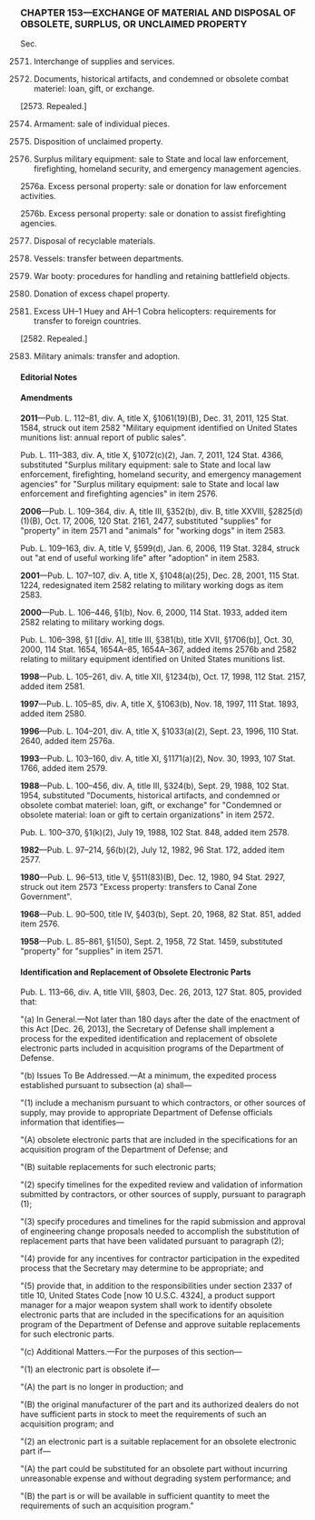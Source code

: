 ### **CHAPTER 153—EXCHANGE OF MATERIAL AND DISPOSAL OF OBSOLETE, SURPLUS, OR UNCLAIMED PROPERTY** ###

Sec.

2571. Interchange of supplies and services.

2572. Documents, historical artifacts, and condemned or obsolete combat materiel: loan, gift, or exchange.

[2573. Repealed.]

2574. Armament: sale of individual pieces.

2575. Disposition of unclaimed property.

2576. Surplus military equipment: sale to State and local law enforcement, firefighting, homeland security, and emergency management agencies.

2576a. Excess personal property: sale or donation for law enforcement activities.

2576b. Excess personal property: sale or donation to assist firefighting agencies.

2577. Disposal of recyclable materials.

2578. Vessels: transfer between departments.

2579. War booty: procedures for handling and retaining battlefield objects.

2580. Donation of excess chapel property.

2581. Excess UH–1 Huey and AH–1 Cobra helicopters: requirements for transfer to foreign countries.

[2582. Repealed.]

2583. Military animals: transfer and adoption.

#### **Editorial Notes** ####

#### Amendments ####

**2011**—Pub. L. 112–81, div. A, title X, §1061(19)(B), Dec. 31, 2011, 125 Stat. 1584, struck out item 2582 "Military equipment identified on United States munitions list: annual report of public sales".

Pub. L. 111–383, div. A, title X, §1072(c)(2), Jan. 7, 2011, 124 Stat. 4366, substituted "Surplus military equipment: sale to State and local law enforcement, firefighting, homeland security, and emergency management agencies" for "Surplus military equipment: sale to State and local law enforcement and firefighting agencies" in item 2576.

**2006**—Pub. L. 109–364, div. A, title III, §352(b), div. B, title XXVIII, §2825(d)(1)(B), Oct. 17, 2006, 120 Stat. 2161, 2477, substituted "supplies" for "property" in item 2571 and "animals" for "working dogs" in item 2583.

Pub. L. 109–163, div. A, title V, §599(d), Jan. 6, 2006, 119 Stat. 3284, struck out "at end of useful working life" after "adoption" in item 2583.

**2001**—Pub. L. 107–107, div. A, title X, §1048(a)(25), Dec. 28, 2001, 115 Stat. 1224, redesignated item 2582 relating to military working dogs as item 2583.

**2000**—Pub. L. 106–446, §1(b), Nov. 6, 2000, 114 Stat. 1933, added item 2582 relating to military working dogs.

Pub. L. 106–398, §1 [[div. A], title III, §381(b), title XVII, §1706(b)], Oct. 30, 2000, 114 Stat. 1654, 1654A–85, 1654A–367, added items 2576b and 2582 relating to military equipment identified on United States munitions list.

**1998**—Pub. L. 105–261, div. A, title XII, §1234(b), Oct. 17, 1998, 112 Stat. 2157, added item 2581.

**1997**—Pub. L. 105–85, div. A, title X, §1063(b), Nov. 18, 1997, 111 Stat. 1893, added item 2580.

**1996**—Pub. L. 104–201, div. A, title X, §1033(a)(2), Sept. 23, 1996, 110 Stat. 2640, added item 2576a.

**1993**—Pub. L. 103–160, div. A, title XI, §1171(a)(2), Nov. 30, 1993, 107 Stat. 1766, added item 2579.

**1988**—Pub. L. 100–456, div. A, title III, §324(b), Sept. 29, 1988, 102 Stat. 1954, substituted "Documents, historical artifacts, and condemned or obsolete combat materiel: loan, gift, or exchange" for "Condemned or obsolete material: loan or gift to certain organizations" in item 2572.

Pub. L. 100–370, §1(k)(2), July 19, 1988, 102 Stat. 848, added item 2578.

**1982**—Pub. L. 97–214, §6(b)(2), July 12, 1982, 96 Stat. 172, added item 2577.

**1980**—Pub. L. 96–513, title V, §511(83)(B), Dec. 12, 1980, 94 Stat. 2927, struck out item 2573 "Excess property: transfers to Canal Zone Government".

**1968**—Pub. L. 90–500, title IV, §403(b), Sept. 20, 1968, 82 Stat. 851, added item 2576.

**1958**—Pub. L. 85–861, §1(50), Sept. 2, 1958, 72 Stat. 1459, substituted "property" for "supplies" in item 2571.

#### Identification and Replacement of Obsolete Electronic Parts ####

Pub. L. 113–66, div. A, title VIII, §803, Dec. 26, 2013, 127 Stat. 805, provided that:

"(a) In General.—Not later than 180 days after the date of the enactment of this Act [Dec. 26, 2013], the Secretary of Defense shall implement a process for the expedited identification and replacement of obsolete electronic parts included in acquisition programs of the Department of Defense.

"(b) Issues To Be Addressed.—At a minimum, the expedited process established pursuant to subsection (a) shall—

"(1) include a mechanism pursuant to which contractors, or other sources of supply, may provide to appropriate Department of Defense officials information that identifies—

"(A) obsolete electronic parts that are included in the specifications for an acquisition program of the Department of Defense; and

"(B) suitable replacements for such electronic parts;

"(2) specify timelines for the expedited review and validation of information submitted by contractors, or other sources of supply, pursuant to paragraph (1);

"(3) specify procedures and timelines for the rapid submission and approval of engineering change proposals needed to accomplish the substitution of replacement parts that have been validated pursuant to paragraph (2);

"(4) provide for any incentives for contractor participation in the expedited process that the Secretary may determine to be appropriate; and

"(5) provide that, in addition to the responsibilities under section 2337 of title 10, United States Code [now 10 U.S.C. 4324], a product support manager for a major weapon system shall work to identify obsolete electronic parts that are included in the specifications for an aquisition program of the Department of Defense and approve suitable replacements for such electronic parts.

"(c) Additional Matters.—For the purposes of this section—

"(1) an electronic part is obsolete if—

"(A) the part is no longer in production; and

"(B) the original manufacturer of the part and its authorized dealers do not have sufficient parts in stock to meet the requirements of such an acquisition program; and

"(2) an electronic part is a suitable replacement for an obsolete electronic part if—

"(A) the part could be substituted for an obsolete part without incurring unreasonable expense and without degrading system performance; and

"(B) the part is or will be available in sufficient quantity to meet the requirements of such an acquisition program."
